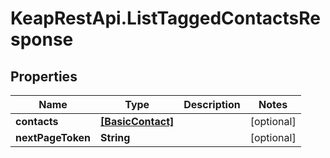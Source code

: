 # KeapRestApi.ListTaggedContactsResponse

## Properties

Name | Type | Description | Notes
------------ | ------------- | ------------- | -------------
**contacts** | [**[BasicContact]**](BasicContact.md) |  | [optional] 
**nextPageToken** | **String** |  | [optional] 


